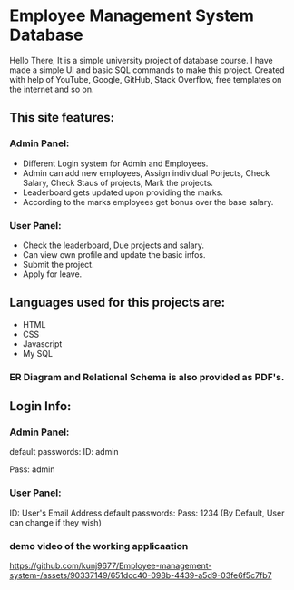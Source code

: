 # Employee Management System Database

Hello There, It is a simple university project of database course. I have made a simple UI and basic SQL commands to make this project.
Created with help of YouTube, Google, GitHub, Stack Overflow, free templates on the internet and so on. 

## This site features:
### Admin Panel:
* Different Login system for Admin and Employees.
* Admin can add new employees, Assign individual Porjects, Check Salary, Check Staus of projects, Mark the projects.
* Leaderboard gets updated upon providing the marks.
* According to the marks employees get bonus over the base salary.

### User Panel:
* Check the leaderboard, Due projects and salary.
* Can view own profile and update the basic infos.
* Submit the project.
* Apply for leave.

## Languages used for this projects are:
* HTML
* CSS
* Javascript
* My SQL

### ER Diagram and Relational Schema is also provided as PDF's. 

## Login Info:
### Admin Panel:
default passwords:
ID: admin

Pass: admin

### User Panel:

ID: User's Email Address
default passwords:
Pass: 1234 (By Default, User can change if they wish)
### demo video of the working applicaation




https://github.com/kunj9677/Employee-management-system-/assets/90337149/651dcc40-098b-4439-a5d9-03fe6f5c7fb7


